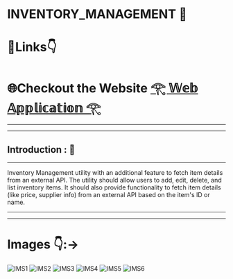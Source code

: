 #  INVENTORY_MANAGEMENT 🦁
#  🔗Links👇
#  🌐Checkout the Website [𓂀 𝕎𝕖𝕓 𝔸𝕡𝕡𝕝𝕚𝕔𝕒𝕥𝕚𝕠𝕟 𓂀](https://inventory-management-allb.onrender.com/index)
---
---
## Introduction : 🫵
---
Inventory Management utility with an additional feature to fetch item details from an external API. 
The utility should allow users to add, edit, delete, and list inventory items. It should also provide 
functionality to fetch item details (like price, supplier info) from an external API based on the item's ID or name.

 ---
 ---
 # Images 👇:->
![IMS1](https://github.com/YashdeepMukulSinghPatel/Inventory_Management.github.io/assets/126327582/2a644a08-65fb-41af-b99e-3bb635266b4a)
![IMS2](https://github.com/YashdeepMukulSinghPatel/Inventory_Management.github.io/assets/126327582/30e1184f-4383-458e-9312-78ad055ca3b3)
![IMS3](https://github.com/YashdeepMukulSinghPatel/Inventory_Management.github.io/assets/126327582/341e4cb8-871b-4add-9baa-7cfb03908f38)
![IMS4](https://github.com/YashdeepMukulSinghPatel/Inventory_Management.github.io/assets/126327582/8c904874-348b-47c7-99df-7b8922b33b0a)
![IMS5](https://github.com/YashdeepMukulSinghPatel/Inventory_Management.github.io/assets/126327582/a6b09c07-6a2d-4c2a-93b0-20547848b522)
![IMS6](https://github.com/YashdeepMukulSinghPatel/Inventory_Management.github.io/assets/126327582/a33f8396-bcf1-4af8-9880-b486cea30a35)
